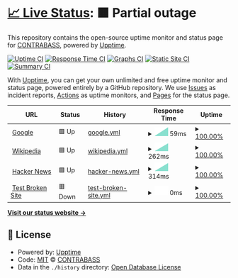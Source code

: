 # [📈 Live Status](https://openCONTRABASS.github.io/upptime-server): <!--live status--> **🟧 Partial outage**

This repository contains the open-source uptime monitor and status page for [CONTRABASS](contrabass.unizar.es), powered by [Upptime](https://github.com/upptime/upptime).

[![Uptime CI](https://github.com/openCONTRABASS/upptime-server/workflows/Uptime%20CI/badge.svg)](https://github.com/openCONTRABASS/upptime-server/actions?query=workflow%3A%22Uptime+CI%22)
[![Response Time CI](https://github.com/openCONTRABASS/upptime-server/workflows/Response%20Time%20CI/badge.svg)](https://github.com/openCONTRABASS/upptime-server/actions?query=workflow%3A%22Response+Time+CI%22)
[![Graphs CI](https://github.com/openCONTRABASS/upptime-server/workflows/Graphs%20CI/badge.svg)](https://github.com/openCONTRABASS/upptime-server/actions?query=workflow%3A%22Graphs+CI%22)
[![Static Site CI](https://github.com/openCONTRABASS/upptime-server/workflows/Static%20Site%20CI/badge.svg)](https://github.com/openCONTRABASS/upptime-server/actions?query=workflow%3A%22Static+Site+CI%22)
[![Summary CI](https://github.com/openCONTRABASS/upptime-server/workflows/Summary%20CI/badge.svg)](https://github.com/openCONTRABASS/upptime-server/actions?query=workflow%3A%22Summary+CI%22)

With [Upptime](https://upptime.js.org), you can get your own unlimited and free uptime monitor and status page, powered entirely by a GitHub repository. We use [Issues](https://github.com/openCONTRABASS/upptime-server/issues) as incident reports, [Actions](https://github.com/openCONTRABASS/upptime-server/actions) as uptime monitors, and [Pages](https://openCONTRABASS.github.io/upptime-server) for the status page.

<!--start: status pages-->
<!-- This summary is generated by Upptime (https://github.com/upptime/upptime) -->
<!-- Do not edit this manually, your changes will be overwritten -->
<!-- prettier-ignore -->
| URL | Status | History | Response Time | Uptime |
| --- | ------ | ------- | ------------- | ------ |
| <img alt="" src="https://favicons.githubusercontent.com/www.google.com" height="13"> [Google](https://www.google.com) | 🟩 Up | [google.yml](https://github.com/openCONTRABASS/upptime-server/commits/HEAD/history/google.yml) | <details><summary><img alt="Response time graph" src="./graphs/google/response-time-week.png" height="20"> 59ms</summary><br><a href="https://openCONTRABASS.github.io/upptime-server/history/google"><img alt="Response time 59" src="https://img.shields.io/endpoint?url=https%3A%2F%2Fraw.githubusercontent.com%2FopenCONTRABASS%2Fupptime-server%2FHEAD%2Fapi%2Fgoogle%2Fresponse-time.json"></a><br><a href="https://openCONTRABASS.github.io/upptime-server/history/google"><img alt="24-hour response time 59" src="https://img.shields.io/endpoint?url=https%3A%2F%2Fraw.githubusercontent.com%2FopenCONTRABASS%2Fupptime-server%2FHEAD%2Fapi%2Fgoogle%2Fresponse-time-day.json"></a><br><a href="https://openCONTRABASS.github.io/upptime-server/history/google"><img alt="7-day response time 59" src="https://img.shields.io/endpoint?url=https%3A%2F%2Fraw.githubusercontent.com%2FopenCONTRABASS%2Fupptime-server%2FHEAD%2Fapi%2Fgoogle%2Fresponse-time-week.json"></a><br><a href="https://openCONTRABASS.github.io/upptime-server/history/google"><img alt="30-day response time 59" src="https://img.shields.io/endpoint?url=https%3A%2F%2Fraw.githubusercontent.com%2FopenCONTRABASS%2Fupptime-server%2FHEAD%2Fapi%2Fgoogle%2Fresponse-time-month.json"></a><br><a href="https://openCONTRABASS.github.io/upptime-server/history/google"><img alt="1-year response time 59" src="https://img.shields.io/endpoint?url=https%3A%2F%2Fraw.githubusercontent.com%2FopenCONTRABASS%2Fupptime-server%2FHEAD%2Fapi%2Fgoogle%2Fresponse-time-year.json"></a></details> | <details><summary><a href="https://openCONTRABASS.github.io/upptime-server/history/google">100.00%</a></summary><a href="https://openCONTRABASS.github.io/upptime-server/history/google"><img alt="All-time uptime 100.00%" src="https://img.shields.io/endpoint?url=https%3A%2F%2Fraw.githubusercontent.com%2FopenCONTRABASS%2Fupptime-server%2FHEAD%2Fapi%2Fgoogle%2Fuptime.json"></a><br><a href="https://openCONTRABASS.github.io/upptime-server/history/google"><img alt="24-hour uptime 100.00%" src="https://img.shields.io/endpoint?url=https%3A%2F%2Fraw.githubusercontent.com%2FopenCONTRABASS%2Fupptime-server%2FHEAD%2Fapi%2Fgoogle%2Fuptime-day.json"></a><br><a href="https://openCONTRABASS.github.io/upptime-server/history/google"><img alt="7-day uptime 100.00%" src="https://img.shields.io/endpoint?url=https%3A%2F%2Fraw.githubusercontent.com%2FopenCONTRABASS%2Fupptime-server%2FHEAD%2Fapi%2Fgoogle%2Fuptime-week.json"></a><br><a href="https://openCONTRABASS.github.io/upptime-server/history/google"><img alt="30-day uptime 100.00%" src="https://img.shields.io/endpoint?url=https%3A%2F%2Fraw.githubusercontent.com%2FopenCONTRABASS%2Fupptime-server%2FHEAD%2Fapi%2Fgoogle%2Fuptime-month.json"></a><br><a href="https://openCONTRABASS.github.io/upptime-server/history/google"><img alt="1-year uptime 100.00%" src="https://img.shields.io/endpoint?url=https%3A%2F%2Fraw.githubusercontent.com%2FopenCONTRABASS%2Fupptime-server%2FHEAD%2Fapi%2Fgoogle%2Fuptime-year.json"></a></details>
| <img alt="" src="https://favicons.githubusercontent.com/en.wikipedia.org" height="13"> [Wikipedia](https://en.wikipedia.org) | 🟩 Up | [wikipedia.yml](https://github.com/openCONTRABASS/upptime-server/commits/HEAD/history/wikipedia.yml) | <details><summary><img alt="Response time graph" src="./graphs/wikipedia/response-time-week.png" height="20"> 262ms</summary><br><a href="https://openCONTRABASS.github.io/upptime-server/history/wikipedia"><img alt="Response time 262" src="https://img.shields.io/endpoint?url=https%3A%2F%2Fraw.githubusercontent.com%2FopenCONTRABASS%2Fupptime-server%2FHEAD%2Fapi%2Fwikipedia%2Fresponse-time.json"></a><br><a href="https://openCONTRABASS.github.io/upptime-server/history/wikipedia"><img alt="24-hour response time 262" src="https://img.shields.io/endpoint?url=https%3A%2F%2Fraw.githubusercontent.com%2FopenCONTRABASS%2Fupptime-server%2FHEAD%2Fapi%2Fwikipedia%2Fresponse-time-day.json"></a><br><a href="https://openCONTRABASS.github.io/upptime-server/history/wikipedia"><img alt="7-day response time 262" src="https://img.shields.io/endpoint?url=https%3A%2F%2Fraw.githubusercontent.com%2FopenCONTRABASS%2Fupptime-server%2FHEAD%2Fapi%2Fwikipedia%2Fresponse-time-week.json"></a><br><a href="https://openCONTRABASS.github.io/upptime-server/history/wikipedia"><img alt="30-day response time 262" src="https://img.shields.io/endpoint?url=https%3A%2F%2Fraw.githubusercontent.com%2FopenCONTRABASS%2Fupptime-server%2FHEAD%2Fapi%2Fwikipedia%2Fresponse-time-month.json"></a><br><a href="https://openCONTRABASS.github.io/upptime-server/history/wikipedia"><img alt="1-year response time 262" src="https://img.shields.io/endpoint?url=https%3A%2F%2Fraw.githubusercontent.com%2FopenCONTRABASS%2Fupptime-server%2FHEAD%2Fapi%2Fwikipedia%2Fresponse-time-year.json"></a></details> | <details><summary><a href="https://openCONTRABASS.github.io/upptime-server/history/wikipedia">100.00%</a></summary><a href="https://openCONTRABASS.github.io/upptime-server/history/wikipedia"><img alt="All-time uptime 100.00%" src="https://img.shields.io/endpoint?url=https%3A%2F%2Fraw.githubusercontent.com%2FopenCONTRABASS%2Fupptime-server%2FHEAD%2Fapi%2Fwikipedia%2Fuptime.json"></a><br><a href="https://openCONTRABASS.github.io/upptime-server/history/wikipedia"><img alt="24-hour uptime 100.00%" src="https://img.shields.io/endpoint?url=https%3A%2F%2Fraw.githubusercontent.com%2FopenCONTRABASS%2Fupptime-server%2FHEAD%2Fapi%2Fwikipedia%2Fuptime-day.json"></a><br><a href="https://openCONTRABASS.github.io/upptime-server/history/wikipedia"><img alt="7-day uptime 100.00%" src="https://img.shields.io/endpoint?url=https%3A%2F%2Fraw.githubusercontent.com%2FopenCONTRABASS%2Fupptime-server%2FHEAD%2Fapi%2Fwikipedia%2Fuptime-week.json"></a><br><a href="https://openCONTRABASS.github.io/upptime-server/history/wikipedia"><img alt="30-day uptime 100.00%" src="https://img.shields.io/endpoint?url=https%3A%2F%2Fraw.githubusercontent.com%2FopenCONTRABASS%2Fupptime-server%2FHEAD%2Fapi%2Fwikipedia%2Fuptime-month.json"></a><br><a href="https://openCONTRABASS.github.io/upptime-server/history/wikipedia"><img alt="1-year uptime 100.00%" src="https://img.shields.io/endpoint?url=https%3A%2F%2Fraw.githubusercontent.com%2FopenCONTRABASS%2Fupptime-server%2FHEAD%2Fapi%2Fwikipedia%2Fuptime-year.json"></a></details>
| <img alt="" src="https://favicons.githubusercontent.com/news.ycombinator.com" height="13"> [Hacker News](https://news.ycombinator.com) | 🟩 Up | [hacker-news.yml](https://github.com/openCONTRABASS/upptime-server/commits/HEAD/history/hacker-news.yml) | <details><summary><img alt="Response time graph" src="./graphs/hacker-news/response-time-week.png" height="20"> 314ms</summary><br><a href="https://openCONTRABASS.github.io/upptime-server/history/hacker-news"><img alt="Response time 314" src="https://img.shields.io/endpoint?url=https%3A%2F%2Fraw.githubusercontent.com%2FopenCONTRABASS%2Fupptime-server%2FHEAD%2Fapi%2Fhacker-news%2Fresponse-time.json"></a><br><a href="https://openCONTRABASS.github.io/upptime-server/history/hacker-news"><img alt="24-hour response time 314" src="https://img.shields.io/endpoint?url=https%3A%2F%2Fraw.githubusercontent.com%2FopenCONTRABASS%2Fupptime-server%2FHEAD%2Fapi%2Fhacker-news%2Fresponse-time-day.json"></a><br><a href="https://openCONTRABASS.github.io/upptime-server/history/hacker-news"><img alt="7-day response time 314" src="https://img.shields.io/endpoint?url=https%3A%2F%2Fraw.githubusercontent.com%2FopenCONTRABASS%2Fupptime-server%2FHEAD%2Fapi%2Fhacker-news%2Fresponse-time-week.json"></a><br><a href="https://openCONTRABASS.github.io/upptime-server/history/hacker-news"><img alt="30-day response time 314" src="https://img.shields.io/endpoint?url=https%3A%2F%2Fraw.githubusercontent.com%2FopenCONTRABASS%2Fupptime-server%2FHEAD%2Fapi%2Fhacker-news%2Fresponse-time-month.json"></a><br><a href="https://openCONTRABASS.github.io/upptime-server/history/hacker-news"><img alt="1-year response time 314" src="https://img.shields.io/endpoint?url=https%3A%2F%2Fraw.githubusercontent.com%2FopenCONTRABASS%2Fupptime-server%2FHEAD%2Fapi%2Fhacker-news%2Fresponse-time-year.json"></a></details> | <details><summary><a href="https://openCONTRABASS.github.io/upptime-server/history/hacker-news">100.00%</a></summary><a href="https://openCONTRABASS.github.io/upptime-server/history/hacker-news"><img alt="All-time uptime 100.00%" src="https://img.shields.io/endpoint?url=https%3A%2F%2Fraw.githubusercontent.com%2FopenCONTRABASS%2Fupptime-server%2FHEAD%2Fapi%2Fhacker-news%2Fuptime.json"></a><br><a href="https://openCONTRABASS.github.io/upptime-server/history/hacker-news"><img alt="24-hour uptime 100.00%" src="https://img.shields.io/endpoint?url=https%3A%2F%2Fraw.githubusercontent.com%2FopenCONTRABASS%2Fupptime-server%2FHEAD%2Fapi%2Fhacker-news%2Fuptime-day.json"></a><br><a href="https://openCONTRABASS.github.io/upptime-server/history/hacker-news"><img alt="7-day uptime 100.00%" src="https://img.shields.io/endpoint?url=https%3A%2F%2Fraw.githubusercontent.com%2FopenCONTRABASS%2Fupptime-server%2FHEAD%2Fapi%2Fhacker-news%2Fuptime-week.json"></a><br><a href="https://openCONTRABASS.github.io/upptime-server/history/hacker-news"><img alt="30-day uptime 100.00%" src="https://img.shields.io/endpoint?url=https%3A%2F%2Fraw.githubusercontent.com%2FopenCONTRABASS%2Fupptime-server%2FHEAD%2Fapi%2Fhacker-news%2Fuptime-month.json"></a><br><a href="https://openCONTRABASS.github.io/upptime-server/history/hacker-news"><img alt="1-year uptime 100.00%" src="https://img.shields.io/endpoint?url=https%3A%2F%2Fraw.githubusercontent.com%2FopenCONTRABASS%2Fupptime-server%2FHEAD%2Fapi%2Fhacker-news%2Fuptime-year.json"></a></details>
| <img alt="" src="https://favicons.githubusercontent.com/thissitedoesnotexist.koj.co" height="13"> [Test Broken Site](https://thissitedoesnotexist.koj.co) | 🟥 Down | [test-broken-site.yml](https://github.com/openCONTRABASS/upptime-server/commits/HEAD/history/test-broken-site.yml) | <details><summary><img alt="Response time graph" src="./graphs/test-broken-site/response-time-week.png" height="20"> 0ms</summary><br><a href="https://openCONTRABASS.github.io/upptime-server/history/test-broken-site"><img alt="Response time 0" src="https://img.shields.io/endpoint?url=https%3A%2F%2Fraw.githubusercontent.com%2FopenCONTRABASS%2Fupptime-server%2FHEAD%2Fapi%2Ftest-broken-site%2Fresponse-time.json"></a><br><a href="https://openCONTRABASS.github.io/upptime-server/history/test-broken-site"><img alt="24-hour response time 0" src="https://img.shields.io/endpoint?url=https%3A%2F%2Fraw.githubusercontent.com%2FopenCONTRABASS%2Fupptime-server%2FHEAD%2Fapi%2Ftest-broken-site%2Fresponse-time-day.json"></a><br><a href="https://openCONTRABASS.github.io/upptime-server/history/test-broken-site"><img alt="7-day response time 0" src="https://img.shields.io/endpoint?url=https%3A%2F%2Fraw.githubusercontent.com%2FopenCONTRABASS%2Fupptime-server%2FHEAD%2Fapi%2Ftest-broken-site%2Fresponse-time-week.json"></a><br><a href="https://openCONTRABASS.github.io/upptime-server/history/test-broken-site"><img alt="30-day response time 0" src="https://img.shields.io/endpoint?url=https%3A%2F%2Fraw.githubusercontent.com%2FopenCONTRABASS%2Fupptime-server%2FHEAD%2Fapi%2Ftest-broken-site%2Fresponse-time-month.json"></a><br><a href="https://openCONTRABASS.github.io/upptime-server/history/test-broken-site"><img alt="1-year response time 0" src="https://img.shields.io/endpoint?url=https%3A%2F%2Fraw.githubusercontent.com%2FopenCONTRABASS%2Fupptime-server%2FHEAD%2Fapi%2Ftest-broken-site%2Fresponse-time-year.json"></a></details> | <details><summary><a href="https://openCONTRABASS.github.io/upptime-server/history/test-broken-site">100.00%</a></summary><a href="https://openCONTRABASS.github.io/upptime-server/history/test-broken-site"><img alt="All-time uptime 100.00%" src="https://img.shields.io/endpoint?url=https%3A%2F%2Fraw.githubusercontent.com%2FopenCONTRABASS%2Fupptime-server%2FHEAD%2Fapi%2Ftest-broken-site%2Fuptime.json"></a><br><a href="https://openCONTRABASS.github.io/upptime-server/history/test-broken-site"><img alt="24-hour uptime 100.00%" src="https://img.shields.io/endpoint?url=https%3A%2F%2Fraw.githubusercontent.com%2FopenCONTRABASS%2Fupptime-server%2FHEAD%2Fapi%2Ftest-broken-site%2Fuptime-day.json"></a><br><a href="https://openCONTRABASS.github.io/upptime-server/history/test-broken-site"><img alt="7-day uptime 100.00%" src="https://img.shields.io/endpoint?url=https%3A%2F%2Fraw.githubusercontent.com%2FopenCONTRABASS%2Fupptime-server%2FHEAD%2Fapi%2Ftest-broken-site%2Fuptime-week.json"></a><br><a href="https://openCONTRABASS.github.io/upptime-server/history/test-broken-site"><img alt="30-day uptime 100.00%" src="https://img.shields.io/endpoint?url=https%3A%2F%2Fraw.githubusercontent.com%2FopenCONTRABASS%2Fupptime-server%2FHEAD%2Fapi%2Ftest-broken-site%2Fuptime-month.json"></a><br><a href="https://openCONTRABASS.github.io/upptime-server/history/test-broken-site"><img alt="1-year uptime 100.00%" src="https://img.shields.io/endpoint?url=https%3A%2F%2Fraw.githubusercontent.com%2FopenCONTRABASS%2Fupptime-server%2FHEAD%2Fapi%2Ftest-broken-site%2Fuptime-year.json"></a></details>

<!--end: status pages-->

[**Visit our status website →**](https://openCONTRABASS.github.io/upptime-server)

## 📄 License

- Powered by: [Upptime](https://github.com/upptime/upptime)
- Code: [MIT](./LICENSE) © [CONTRABASS](contrabass.unizar.es)
- Data in the `./history` directory: [Open Database License](https://opendatacommons.org/licenses/odbl/1-0/)
